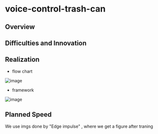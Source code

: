 # voice-control-trash-can
## Overview

## Difficulties and Innovation

## Realization
* flow chart

![image](https://user-images.githubusercontent.com/79617402/120102162-4e60bc00-c17c-11eb-97ce-8ad1de065f0f.png)
* framework

![image](https://user-images.githubusercontent.com/79617402/120102177-591b5100-c17c-11eb-9688-2aa85cea6041.png)
## Planned Speed
  We use imgs done by "Edge impulse" , where we get a figure after traning
